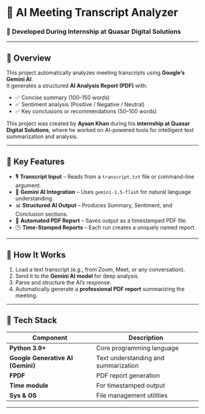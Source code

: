 # 🧠 AI Meeting Transcript Analyzer  
### 🚀 Developed During Internship at **Quasar Digital Solutions**

---

## 📄 Overview
This project automatically analyzes meeting transcripts using **Google’s Gemini AI**.  
It generates a structured **AI Analysis Report (PDF)** with:

- ✅ Concise summary (100–150 words)  
- ✅ Sentiment analysis (Positive / Negative / Neutral)  
- ✅ Key conclusions or recommendations (50–100 words)

This project was created by **Ayaan Khan** during his **internship at Quasar Digital Solutions**, where he worked on AI-powered tools for intelligent text summarization and analysis.

---

## 🧩 Key Features
- 🎙️ **Transcript Input** – Reads from a `transcript.txt` file or command-line argument.  
- 🤖 **Gemini AI Integration** – Uses `gemini-1.5-flash` for natural language understanding.  
- 📊 **Structured AI Output** – Produces Summary, Sentiment, and Conclusion sections.  
- 📄 **Automated PDF Report** – Saves output as a timestamped PDF file.  
- 🕒 **Time-Stamped Reports** – Each run creates a uniquely named report.

---

## 🧠 How It Works
1. Load a text transcript (e.g., from Zoom, Meet, or any conversation).  
2. Send it to the **Gemini AI model** for deep analysis.  
3. Parse and structure the AI’s response.  
4. Automatically generate a **professional PDF report** summarizing the meeting.

---

## 🧰 Tech Stack
| Component | Description |
|------------|-------------|
| **Python 3.9+** | Core programming language |
| **Google Generative AI (Gemini)** | Text understanding and summarization |
| **FPDF** | PDF report generation |
| **Time module** | For timestamped output |
| **Sys & OS** | File management utilities |

---

